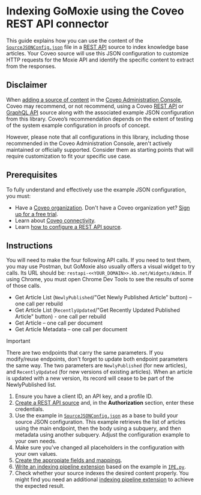 # Indexing GoMoxie using the Coveo REST API connector
This guide explains how you can use the content of the [`SourceJSONConfig.json`](SourceJSONConfig.json) file in a [REST API](https://docs.coveo.com/en/1896/) source to index knowledge base articles. Your Coveo source will use this JSON configuration to customize HTTP requests for the Moxie API and identify the specific content to extract from the responses.

## Disclaimer
When [adding a source of content](https://docs.coveo.com/en/3390/index-content/add-or-edit-a-source#add-a-source) in the [Coveo Administration Console](https://docs.coveo.com/en/1841/), Coveo may recommend, or not recommend, using a Coveo [REST API](https://docs.coveo.com/en/1896/) or [GraphQL API](https://docs.coveo.com/en/n6gh2329/) source along with the associated example JSON configuration from this library. Coveo’s recommendation depends on the extent of testing of the system example configuration in proofs of concept.

However, please note that all configurations in this library, including those recommended in the Coveo Administration Console, aren't actively maintained or officially supported. Consider them as starting points that will require customization to fit your specific use case.

## Prerequisites
To fully understand and effectively use the example JSON configuration, you must:
- Have a [Coveo organization](https://docs.coveo.com/en/185). Don't have a Coveo organization yet? [Sign up for a free trial](https://www.coveo.com/en/free-trial?utm_marketing_tactic=connectivity_library).
- Learn about [Coveo connectivity](https://docs.coveo.com/en/1702).
- Learn [how to configure a REST API source](https://docs.coveo.com/en/1896/).

## Instructions
You will need to make the four following API calls. If you need to test them, you may use Postman, but GoMoxie also usually offers a visual widget to try calls. Its URL should be: `restapi-<<YOUR_DOMAIN>>.kb.net/Widgets/Admin`. If using Chrome, you must open Chrome Dev Tools to see the results of some of those calls.
* Get Article List (`NewlyPublished`/"Get Newly Published Article" button) – one call per rebuild
* Get Article List (`RecentlyUpdated`/"Get Recently Updated Published Article" button) - one call per rebuild
* Get Article – one call per document
* Get Article Metadata – one call per document

> [!IMPORTANT]
> There are two endpoints that carry the same parameters. If you modify/reuse endpoints, don't forget to update both endpoint parameters the same way. The two parameters are `NewlyPublished` (for new articles), and `RecentlyUpdated` (for new versions of existing articles). When an article is updated with a new version, its record will cease to be part of the NewlyPublished list.

1. Ensure you have a client ID, an API key, and a profile ID.
2. [Create a REST API source](https://docs.coveo.com/en/1896/) and, in the **Authorization** section, enter these credentials.
3. Use the example in [`SourceJSONConfig.json`](SourceJSONConfig.json) as a base to build your source JSON configuration. This example retrieves the list of articles using the main endpoint, then the body using a subquery, and then metadata using another subquery. Adjust the configuration example to your own needs.
4. Make sure you've changed all placeholders in the configuration with your own values.
5. [Create the appropiate fields and mappings](https://docs.coveo.com/en/1896/#completion).
6. [Write an indexing pipeline extension](https://docs.coveo.com/en/1645/) based on the example in [`IPE.py`](Extensions/IPE.py).
5. Check whether your source indexes the desired content properly. You might find you need an additional [indexing pipeline extension](https://docs.coveo.com/en/1645/) to achieve the expected result.

